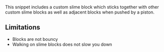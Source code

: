 This snippet includes a custom slime block which sticks together with other custom slime blocks as well as adjacent blocks when pushed by a piston.
## Limitations
- Blocks are not bouncy
- Walking on slime blocks does not slow you down